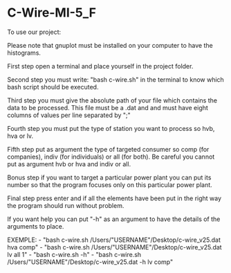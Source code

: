 # C-Wire-MI-5_F

To use our project:

Please note that gnuplot must be installed on your computer to have the histograms.

First step open a terminal and place yourself in the project folder.

Second step you must write: "bash c-wire.sh" in the terminal to know which bash script should be executed.

Third step you must give the absolute path of your file which contains the data to be processed. This file must be a .dat and and must have eight columns of values ​​per line separated by ";"

Fourth step you must put the type of station you want to process so hvb, hva or lv.

Fifth step put as argument the type of targeted consumer so comp (for companies), indiv (for individuals) or all (for both). Be careful you cannot put as argument hvb or hva and indiv or all.

Bonus step if you want to target a particular power plant you can put its number so that the program focuses only on this particular power plant.

Final step press enter and if all the elements have been put in the right way the program should run without problem.

If you want help you can put "-h" as an argument to have the details of the arguments to place.

EXEMPLE: - "bash c-wire.sh /Users/"USERNAME"/Desktop/c-wire_v25.dat hva comp"
         - "bash c-wire.sh /Users/"USERNAME"/Desktop/c-wire_v25.dat lv all 1"
         - "bash c-wire.sh -h"
         - "bash c-wire.sh /Users/"USERNAME"/Desktop/c-wire_v25.dat -h lv comp"